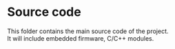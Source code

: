 # Source code

This folder contains the main source code of the project.  
It will include embedded firmware, C/C++ modules.
